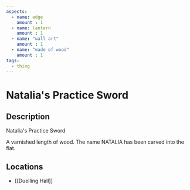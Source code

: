 ```yaml
---
aspects: 
  - name: edge
    amount : 1
  - name: lantern
    amount : 1
  - name: "wall art"
    amount : 1
  - name: "made of wood"
    amount : 1
tags:
  - thing
---
```


# Natalia's Practice Sword

## Description
Natalia's Practice Sword

A varnished length of wood. The name NATALIA has been carved into the flat.
## Locations
- [[Duelling Hall]]